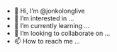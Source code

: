 - 👋 Hi, I’m @jonkolonglive
- 👀 I’m interested in ...
- 🌱 I’m currently learning ...
- 💞️ I’m looking to collaborate on ...
- 📫 How to reach me ...

<!---
jonkolonglive/jonkolonglive is a ✨ special ✨ repository because its `README.md` (this file) appears on your GitHub profile.
You can click the Preview link to take a look at your changes.
--->
